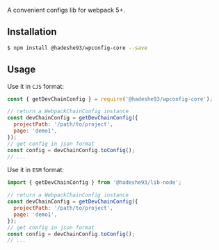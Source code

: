 A convenient configs lib for webpack 5+.

## Installation

```sh
$ npm install @hadeshe93/wpconfig-core --save
```

## Usage

Use it in `CJS` format:

```js
const { getDevChainConfig } = require('@hadeshe93/wpconfig-core');

// return a WebpackChainConfig instance
const devChainConfig = getDevChainConfig({
  projectPath: '/path/to/project',
  page: 'demo1',
});
// get config in json format
const config = devChainConfig.toConfig();
// ...
```

Use it in `ESM` format:

```js
import { getDevChainConfig } from '@hadeshe93/lib-node';

// return a WebpackChainConfig instance
const devChainConfig = getDevChainConfig({
  projectPath: '/path/to/project',
  page: 'demo1',
});
// get config in json format
const config = devChainConfig.toConfig();
// ...
```
